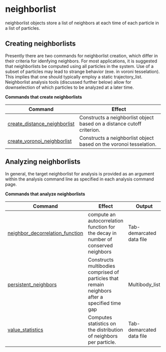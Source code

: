<h1>neighborlist</h1>

neighborlist objects store a list of neighbors at each time of each particle in a list of particles.

<h2>Creating neighborlists</h2>

Presently there are two commands for neighborlist creation, which differ in their criteria for idenfying neighbors. For most applications, it is suggested that neighborlists be computed using all particles in the system. Use of a subset of particles may lead to strange behavior (exe. in voroni tesselation). This implies that one should typically employ a static trajectory_list. Neighborlist analysis tools (discussed further below) allow for downselection of which particles to be analyzed at a later time.

**Commands that create neighborlists**

| Command | Effect |
|----------|----------|
| [create_distance_neighborlist](create_distance_neighborlist.md) | Constructs a neighborlist object based on a distance cutoff criterion. | 
| [create_voronoi_neighborlist](create_voronoi_neighborlist.md) | Constructs a neighborlist object based on the voronoi tesselation. |

<h2>Analyzing neighborlists</h2>

In general, the target neighborlist for analysis is provided as an argument within the analysis command line as specified in each analysis command page.

**Commands that analyze neighborlists**

| Command | Effect | Output |
|----------|----------|----------|
| [neighbor_decorrelation_function](neighbor_decorrelation_function.md) | compute an autocorrelation function for the decay in number of conserved neighbors | Tab-demarcated data file |
| [persistent\_neighbors](persistent_neighbors.md) | Constructs multibodies comprised of particles that remain neighbors after a specified time gap | Multibody_list|
| [value\_statistics](value_statistics.md) | Computes statistics on the distribution of neighbors per particle. | Tab-demarcated data file |
